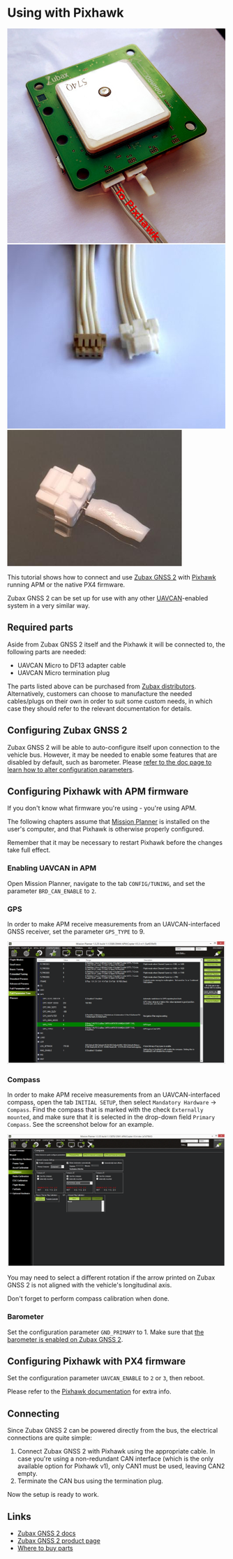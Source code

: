 # Using with Pixhawk

<img src="Zubax_GNSS2_with_UAVCAN_cable.jpg" class="thumbnail"
     title="Zubax GNSS 2 with connected UAVCAN cable and CAN bus termination plug">
<img src="UAVCAN_Micro_to_DF13_adapter_cable.jpg" class="thumbnail"
     title="UAVCAN Micro to DF13 adapter cable (non-twisted)">
<img src="CAN_termination_plug.jpg" class="thumbnail" title="UAVCAN Micro termination plug">

This tutorial shows how to connect and use [Zubax GNSS 2](/zubax_gnss_2) with [Pixhawk](http://pixhawk.org)
running APM or the native PX4 firmware.

Zubax GNSS 2 can be set up for use with any other [UAVCAN](http://uavcan.org)-enabled system in a very similar way.

## Required parts

Aside from Zubax GNSS 2 itself and the Pixhawk it will be connected to, the following parts are needed:

* UAVCAN Micro to DF13 adapter cable
* UAVCAN Micro termination plug

The parts listed above can be purchased from [Zubax distributors](http://zubax.com/sales-network).
Alternatively, customers can choose to manufacture the needed cables/plugs on their own in order to suit some
custom needs, in which case they should refer to the relevant documentation for details.

## Configuring Zubax GNSS 2

Zubax GNSS 2 will be able to auto-configure itself upon connection to the vehicle bus.
However, it may be needed to enable some features that are disabled by default, such as barometer.
Please [refer to the doc page to learn how to alter configuration parameters](/zubax_gnss_2#Configuration_parameters).

## Configuring Pixhawk with APM firmware

<info>If you don't know what firmware you're using - you're using APM.</info>

The following chapters assume that [Mission Planner](http://planner.ardupilot.com/) is installed on the user's computer,
and that Pixhawk is otherwise properly configured.

Remember that it may be necessary to restart Pixhawk before the changes take full effect.

### Enabling UAVCAN in APM

Open Mission Planner, navigate to the tab `CONFIG/TUNING`, and set the parameter `BRD_CAN_ENABLE` to `2`.

### GPS

In order to make APM receive measurements from an UAVCAN-interfaced GNSS receiver, set the parameter `GPS_TYPE` to 9.

<img src="mission_planner_gps_type_9.png" width=500 title="Enabling UAVCAN GPS via Mission Planner">

### Compass

In order to make APM receive measurements from an UAVCAN-interfaced compass, open the tab `INITIAL SETUP`,
then select `Mandatory Hardware` &rarr; `Compass`.
Find the compass that is marked with the check `Externally mounted`, and make sure that it is selected in
the drop-down field `Primary Compass`. See the screenshot below for an example.

<img src="mission_planner_compass.png" width=500 title="Enabling external compass via Mission Planner">

You may need to select a different rotation if the arrow printed on Zubax GNSS 2 is not aligned with the
vehicle's longitudinal axis.

Don't forget to perform compass calibration when done.

### Barometer

Set the configuration parameter `GND_PRIMARY` to 1.
Make sure that [the barometer is enabled on Zubax GNSS 2](/zubax_gnss_2#Configuration_parameters).

## Configuring Pixhawk with PX4 firmware

Set the configuration parameter `UAVCAN_ENABLE` to `2` or `3`, then reboot.

Please refer to the [Pixhawk documentation](http://pixhawk.org/firmware/apps/uavcan) for extra info.

## Connecting

Since Zubax GNSS 2 can be powered directly from the bus, the electrical connections are quite simple:

1. Connect Zubax GNSS 2 with Pixhawk using the appropriate cable.
In case you're using a non-redundant CAN interface (which is the only available option for Pixhawk v1),
only CAN1 must be used, leaving CAN2 empty.
2. Terminate the CAN bus using the termination plug.

Now the setup is ready to work.

## Links

* [Zubax GNSS 2 docs](/zubax_gnss_2)
* [Zubax GNSS 2 product page](http://zubax.com/product/zubax-gnss-2)
* [Where to buy parts](http://zubax.com/sales-network)

